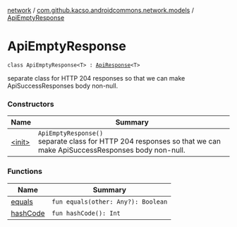 [network](../../index.md) / [com.github.kacso.androidcommons.network.models](../index.md) / [ApiEmptyResponse](.)

# ApiEmptyResponse

`class ApiEmptyResponse<T> : `[`ApiResponse`](../-api-response/index.md)`<T>`

separate class for HTTP 204 responses so that we can make ApiSuccessResponses body non-null.

### Constructors

| Name | Summary |
|---|---|
| [&lt;init&gt;](-init-.md) | `ApiEmptyResponse()`<br>separate class for HTTP 204 responses so that we can make ApiSuccessResponses body non-null. |

### Functions

| Name | Summary |
|---|---|
| [equals](equals.md) | `fun equals(other: Any?): Boolean` |
| [hashCode](hash-code.md) | `fun hashCode(): Int` |
